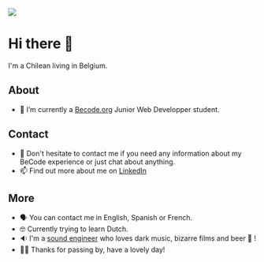 <img src="https://live.staticflickr.com/5468/8967149908_54a3f6d029_b.jpg">

# Hi there 👋
I'm a Chilean living in Belgium.

## About
- 🌱 I’m currently a [Becode.org](http://www.becode.org) Junior Web Developper student.

## Contact
- 💬 Don't hesitate to contact me if you need any information about my BeCode experience or just chat about anything.
- 📫 Find out more about me on [LinkedIn](https://www.linkedin.com/in/luis-marcelo-romero-cors-araya)

## More
- 🗣 You can contact me in English, Spanish or French.
- 🤓 Currently trying to learn Dutch.
- 🔉 I'm a [sound engineer](http://www.bxlstudiomobile.com) who loves dark music, bizarre films and beer 🍺 !
- 🙏🏼 Thanks for passing by, have a lovely day!

<!--
**luisromeroaraya/luisromeroaraya** is a ✨ _special_ ✨ repository because its `README.md` (this file) appears on your GitHub profile.

Here are some ideas to get you started:

- 🔭 I’m currently working on ...
- 👯 I’m looking to collaborate on ...
- 🤔 I’m looking for help with ...
- 💬 Ask me about ...
- 📫 How to reach me: ...
- 😄 Pronouns: ...
- ⚡ Fun fact: ...
-->
